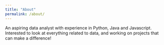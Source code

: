 ```yaml
---
title: "About"
permalink: /about/
---
```


An aspiring data analyst with experience in Python, Java and Javascript.
Interested to look at everything related to data, and working on projects that can make a difference!
